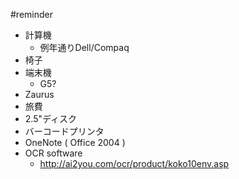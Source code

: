 

#reminder

* 計算機
   * 例年通りDell/Compaq
* 椅子
* 端末機
   * G5?
* Zaurus
* 旅費
* 2.5"ディスク
* バーコードプリンタ
* OneNote ( Office 2004 )
* OCR software
   * http://ai2you.com/ocr/product/koko10env.asp


